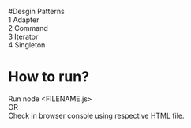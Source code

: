 #Desgin Patterns  
1 Adapter  
2 Command  
3 Iterator  
4 Singleton  

# How to run?  
Run node <FILENAME.js>  
OR  
Check in browser console using respective HTML file.  
